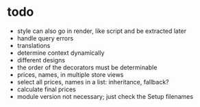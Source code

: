 # todo

- style can also go in render, like script and be extracted later
- handle query errors
- translations
- determine context dynamically
- different designs
- the order of the decorators must be determinable
- prices, names, in multiple store views
- select all prices, names in a list: inheritance, fallback?
- calculate final prices
- module version not necessary; just check the Setup filenames
